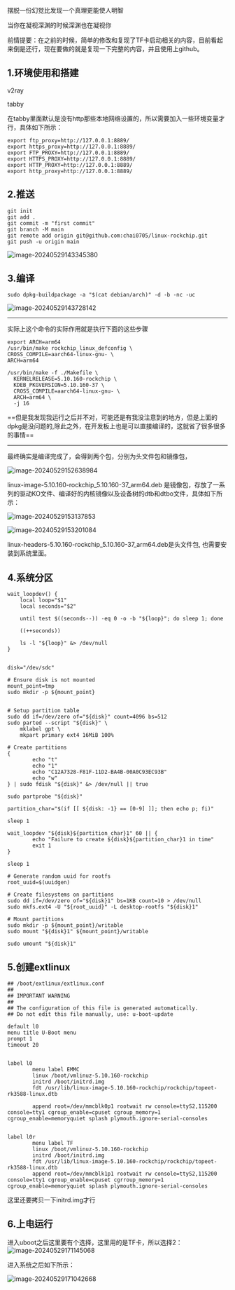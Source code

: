 摆脱一份幻觉比发现一个真理更能使人明智

当你在凝视深渊的时候深渊也在凝视你

前情提要：在之前的时候，简单的修改和复现了TF卡启动相关的内容，目前看起来倒是还行，现在要做的就是复现一下完整的内容，并且使用上github。

## 1.环境使用和搭建

v2ray

tabby

在tabby里面默认是没有http那些本地网络设置的，所以需要加入一些环境变量才行，具体如下所示：

~~~shell
export ftp_proxy=http://127.0.0.1:8889/
export https_proxy=http://127.0.0.1:8889/
export FTP_PROXY=http://127.0.0.1:8889/
export HTTPS_PROXY=http://127.0.0.1:8889/
export HTTP_PROXY=http://127.0.0.1:8889/
export http_proxy=http://127.0.0.1:8889/
~~~

## 2.推送

```shell
git init                                                                                                                                                                                                                                              
git add .                                                                                                                                                                                                                                             
git commit -m "first commit"                                                                                                                                                                                                                          
git branch -M main                                                                                                                                                                                                                                    
git remote add origin git@github.com:chai0705/linux-rockchip.git                                                                                                 
git push -u origin main  
```

![image-20240529143345380](https://chai-1301855619.cos.ap-beijing.myqcloud.com/image-20240529143345380.png)

## 3.编译

~~~shell
sudo dpkg-buildpackage -a "$(cat debian/arch)" -d -b -nc -uc
~~~

![image-20240529143728142](https://chai-1301855619.cos.ap-beijing.myqcloud.com/image-20240529143728142.png)

____

实际上这个命令的实际作用就是执行下面的这些步骤

~~~shell
export ARCH=arm64
/usr/bin/make rockchip_linux_defconfig \
CROSS_COMPILE=aarch64-linux-gnu- \ 
ARCH=arm64
~~~



~~~shell
/usr/bin/make -f ./Makefile \
  KERNELRELEASE=5.10.160-rockchip \
  KDEB_PKGVERSION=5.10.160-37 \
  CROSS_COMPILE=aarch64-linux-gnu- \
  ARCH=arm64 \
  -j 16
~~~

==但是我发现我运行之后并不对，可能还是有我没注意到的地方，但是上面的dpkg是没问题的,除此之外，在开发板上也是可以直接编译的，这就省了很多很多的事情==

____

最终确实是编译完成了，会得到两个包，分别为头文件包和镜像包，

![image-20240529152638984](https://chai-1301855619.cos.ap-beijing.myqcloud.com/image-20240529152638984.png)

linux-image-5.10.160-rockchip_5.10.160-37_arm64.deb 是镜像包，存放了一系列的驱动KO文件、编译好的内核镜像以及设备树的dtb和dtbo文件，具体如下所示：

![image-20240529153137853](https://chai-1301855619.cos.ap-beijing.myqcloud.com/image-20240529153137853.png)

![image-20240529153201084](https://chai-1301855619.cos.ap-beijing.myqcloud.com/image-20240529153201084.png)

linux-headers-5.10.160-rockchip_5.10.160-37_arm64.deb是头文件包, 也需要安装到系统里面。

## 4.系统分区

~~~shell
wait_loopdev() {
    local loop="$1"
    local seconds="$2"

    until test $((seconds--)) -eq 0 -o -b "${loop}"; do sleep 1; done

    ((++seconds))

    ls -l "${loop}" &> /dev/null
}


disk="/dev/sdc"

# Ensure disk is not mounted
mount_point=tmp
sudo mkdir -p ${mount_point}


# Setup partition table
sudo dd if=/dev/zero of="${disk}" count=4096 bs=512
sudo parted --script "${disk}" \
	mklabel gpt \
	mkpart primary ext4 16MiB 100%

# Create partitions
{
        echo "t"
        echo "1"
        echo "C12A7328-F81F-11D2-BA4B-00A0C93EC93B"
        echo "w"
} | sudo fdisk "${disk}" &> /dev/null || true

sudo partprobe "${disk}"

partition_char="$(if [[ ${disk: -1} == [0-9] ]]; then echo p; fi)"

sleep 1

wait_loopdev "${disk}${partition_char}1" 60 || {
        echo "Failure to create ${disk}${partition_char}1 in time"
        exit 1
}

sleep 1

# Generate random uuid for rootfs
root_uuid=$(uuidgen)

# Create filesystems on partitions
sudo dd if=/dev/zero of="${disk}1" bs=1KB count=10 > /dev/null
sudo mkfs.ext4 -U "${root_uuid}" -L desktop-rootfs "${disk}1"

# Mount partitions
sudo mkdir -p ${mount_point}/writable
sudo mount "${disk}1" ${mount_point}/writable

sudo umount "${disk}1"
~~~

## 5.创建extlinux

~~~shell
## /boot/extlinux/extlinux.conf
##
## IMPORTANT WARNING
##
## The configuration of this file is generated automatically.
## Do not edit this file manually, use: u-boot-update

default l0
menu title U-Boot menu
prompt 1
timeout 20


label l0
        menu label EMMC
        linux /boot/vmlinuz-5.10.160-rockchip
        initrd /boot/initrd.img
        fdt /usr/lib/linux-image-5.10.160-rockchip/rockchip/topeet-rk3588-linux.dtb

        append root=/dev/mmcblk0p1 rootwait rw console=ttyS2,115200 console=tty1 cgroup_enable=cpuset cgroup_memory=1 cgroup_enable=memoryquiet splash plymouth.ignore-serial-consoles


label l0r
        menu label TF
        linux /boot/vmlinuz-5.10.160-rockchip
        initrd /boot/initrd.img
        fdt /usr/lib/linux-image-5.10.160-rockchip/rockchip/topeet-rk3588-linux.dtb
        append root=/dev/mmcblk1p1 rootwait rw console=ttyS2,115200 console=tty1 cgroup_enable=cpuset cgrroup_memory=1 cgroup_enable=memoryquiet splash plymouth.ignore-serial-consoles

~~~

这里还要拷贝一下initrd.img才行

## 6.上电运行

进入uboot之后这里要有个选择，这里用的是TF卡，所以选择2：
![image-20240529171145068](https://chai-1301855619.cos.ap-beijing.myqcloud.com/image-20240529171145068.png)

进入系统之后如下所示：

![image-20240529171042668](https://chai-1301855619.cos.ap-beijing.myqcloud.com/image-20240529171042668.png)



